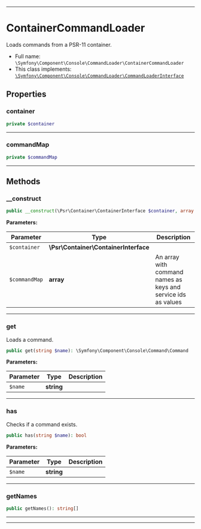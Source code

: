 ***

# ContainerCommandLoader

Loads commands from a PSR-11 container.



* Full name: `\Symfony\Component\Console\CommandLoader\ContainerCommandLoader`
* This class implements:
[`\Symfony\Component\Console\CommandLoader\CommandLoaderInterface`](./CommandLoaderInterface.md)



## Properties


### container



```php
private $container
```






***

### commandMap



```php
private $commandMap
```






***

## Methods


### __construct



```php
public __construct(\Psr\Container\ContainerInterface $container, array $commandMap): mixed
```








**Parameters:**

| Parameter | Type | Description |
|-----------|------|-------------|
| `$container` | **\Psr\Container\ContainerInterface** |  |
| `$commandMap` | **array** | An array with command names as keys and service ids as values |




***

### get

Loads a command.

```php
public get(string $name): \Symfony\Component\Console\Command\Command
```








**Parameters:**

| Parameter | Type | Description |
|-----------|------|-------------|
| `$name` | **string** |  |




***

### has

Checks if a command exists.

```php
public has(string $name): bool
```








**Parameters:**

| Parameter | Type | Description |
|-----------|------|-------------|
| `$name` | **string** |  |




***

### getNames



```php
public getNames(): string[]
```











***


***

